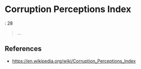 # Corruption Perceptions Index

: 28

> …
> 

## References

- https://en.wikipedia.org/wiki/Corruption_Perceptions_Index
